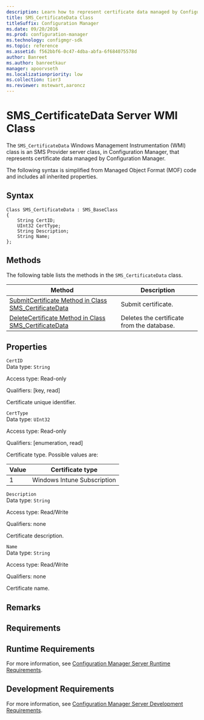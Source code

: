 ```yaml
---
description: Learn how to represent certificate data managed by Configuration Manager using SMS_CertificateData class.
title: SMS_CertificateData Class
titleSuffix: Configuration Manager
ms.date: 09/20/2016
ms.prod: configuration-manager
ms.technology: configmgr-sdk
ms.topic: reference
ms.assetid: f562bbf6-0c47-4dba-abfa-6f684075578d
author: Banreet
ms.author: banreetkaur
manager: apoorvseth
ms.localizationpriority: low
ms.collection: tier3
ms.reviewer: mstewart,aaroncz 
---
```

# SMS_CertificateData Server WMI Class
The `SMS_CertificateData` Windows Management Instrumentation (WMI) class is an SMS Provider server class, in Configuration Manager, that represents certificate data managed by Configuration Manager.  

 The following syntax is simplified from Managed Object Format (MOF) code and includes all inherited properties.  

## Syntax  

```  
Class SMS_CertificateData : SMS_BaseClass  
{  
    String CertID;  
    UInt32 CertType;  
    String Description;  
    String Name;  
};  
```  

## Methods  
 The following table lists the methods in the `SMS_CertificateData` class.  

|Method|Description|  
|------------|-----------------|  
|[SubmitCertificate Method in Class SMS_CertificateData](../../../develop/reference/osd/submitcertificate-method-in-class-sms_certificatedata.md)|Submit certificate.|  
|[DeleteCertificate Method in Class SMS_CertificateData](../../../develop/reference/osd/deletecertificate-method-in-class-sms_certificatedata.md)|Deletes the certificate from the database.|  

## Properties  
 `CertID`  
 Data type: `String`  

 Access type: Read-only  

 Qualifiers: [key, read]  

 Certificate unique identifier.  

 `CertType`  
 Data type: `UInt32`  

 Access type: Read-only  

 Qualifiers: [enumeration, read]  

 Certificate type. Possible values are:  

| Value | Certificate type |  
| ----- | ---------------- |  
|1|Windows Intune Subscription|  

 `Description`  
 Data type: `String`  

 Access type: Read/Write  

 Qualifiers: none  

 Certificate description.  

 `Name`  
 Data type: `String`  

 Access type: Read/Write  

 Qualifiers: none  

 Certificate name.  

## Remarks  

## Requirements  

## Runtime Requirements  
 For more information, see [Configuration Manager Server Runtime Requirements](../../../develop/core/reqs/server-runtime-requirements.md).  

## Development Requirements  
 For more information, see [Configuration Manager Server Development Requirements](../../../develop/core/reqs/server-development-requirements.md).
